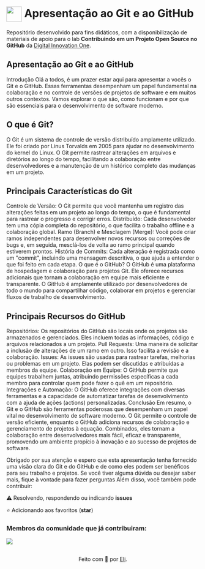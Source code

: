 <h1>
    <a href="https://www.dio.me/">
     <img align="center" width="40px" src="https://hermes.digitalinnovation.one/assets/diome/logo-minimized.png"></a>
    <span> Apresentação ao Git e ao GitHub </span>
</h1>

Repositório desenvolvido para fins didáticos, com a disponibilização de materiais de apoio para o lab **Contribuindo em um Projeto Open Source no GitHub** da [Digital Innovation One](https://www.dio.me/).

## Apresentação ao Git e ao GitHub
Introdução
Olá a todos, é um prazer estar aqui para apresentar a vocês o Git e o GitHub. Essas ferramentas desempenham um papel fundamental na colaboração e no controle de versões de projetos de software e em muitos outros contextos. Vamos explorar o que são, como funcionam e por que são essenciais para o desenvolvimento de software moderno.

## O que é Git?
O Git é um sistema de controle de versão distribuído amplamente utilizado. Ele foi criado por Linus Torvalds em 2005 para ajudar no desenvolvimento do kernel do Linux. O Git permite rastrear alterações em arquivos e diretórios ao longo do tempo, facilitando a colaboração entre desenvolvedores e a manutenção de um histórico completo das mudanças em um projeto.

## Principais Características do Git
Controle de Versão: O Git permite que você mantenha um registro das alterações feitas em um projeto ao longo do tempo, o que é fundamental para rastrear o progresso e corrigir erros.
Distribuído: Cada desenvolvedor tem uma cópia completa do repositório, o que facilita o trabalho offline e a colaboração global.
Ramo (Branch) e Mesclagem (Merge): Você pode criar ramos independentes para desenvolver novos recursos ou correções de bugs e, em seguida, mesclá-los de volta ao ramo principal quando estiverem prontos.
História de Commits: Cada alteração é registrada como um "commit", incluindo uma mensagem descritiva, o que ajuda a entender o que foi feito em cada etapa.
O que é o GitHub?
O GitHub é uma plataforma de hospedagem e colaboração para projetos Git. Ele oferece recursos adicionais que tornam a colaboração em equipe mais eficiente e transparente. O GitHub é amplamente utilizado por desenvolvedores de todo o mundo para compartilhar código, colaborar em projetos e gerenciar fluxos de trabalho de desenvolvimento.

## Principais Recursos do GitHub
Repositórios: Os repositórios do GitHub são locais onde os projetos são armazenados e gerenciados. Eles incluem todas as informações, código e arquivos relacionados a um projeto.
Pull Requests: Uma maneira de solicitar a inclusão de alterações de um ramo em outro. Isso facilita a revisão e a colaboração.
Issues: As issues são usadas para rastrear tarefas, melhorias ou problemas em um projeto. Elas podem ser discutidas e atribuídas a membros da equipe.
Colaboração em Equipe: O GitHub permite que equipes trabalhem juntas, atribuindo permissões específicas a cada membro para controlar quem pode fazer o quê em um repositório.
Integrações e Automação: O GitHub oferece integrações com diversas ferramentas e a capacidade de automatizar tarefas de desenvolvimento com a ajuda de ações (actions) personalizadas.
Conclusão
Em resumo, o Git e o GitHub são ferramentas poderosas que desempenham um papel vital no desenvolvimento de software moderno. O Git permite o controle de versão eficiente, enquanto o GitHub adiciona recursos de colaboração e gerenciamento de projetos à equação. Combinados, eles tornam a colaboração entre desenvolvedores mais fácil, eficaz e transparente, promovendo um ambiente propício à inovação e ao sucesso de projetos de software.

Obrigado por sua atenção e espero que esta apresentação tenha fornecido uma visão clara do Git e do GitHub e de como eles podem ser benéficos para seu trabalho e projetos. Se você tiver alguma dúvida ou desejar saber mais, fique à vontade para fazer perguntas
 Além disso, você também pode contribuir:
 
⚠️ Resolvendo, respondendo ou indicando **issues**

⭐ Adicionando aos favoritos (**star**) 

### Membros da comunidade que já contribuiram:
<a href="https://github.com/elidianaandrade/dio-lab-open-source/graphs/contributors">
  <img src="https://contrib.rocks/image?repo=elidianaandrade/dio-lab-open-source"/>
</a>

##
<div align="center">Feito com 💙 por <a href="https://github.com/elidianaandrade">Eli</a>.</div>
